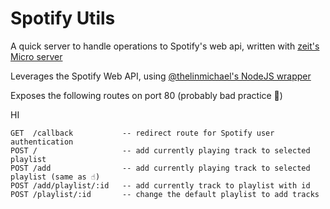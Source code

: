 # Spotify Utils
A quick server to handle operations to Spotify's web api, written with [zeit's Micro server](https://github.com/zeit/micro)

Leverages the Spotify Web API, using [@thelinmichael's NodeJS wrapper](https://github.com/thelinmichael/spotify-web-api-node)

Exposes the following routes on port 80 (probably bad practice 😬)

HI

```
GET  /callback           -- redirect route for Spotify user authentication
POST /                   -- add currently playing track to selected playlist
POST /add                -- add currently playing track to selected playlist (same as ☝)
POST /add/playlist/:id   -- add currently track to playlist with id
POST /playlist/:id       -- change the default playlist to add tracks
```
